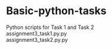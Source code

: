 # Basic-python-tasks
Python scripts for Task 1 and Task 2
<br>
assignment3_task1.py.py
<br>
assignment3_task2.py.py
